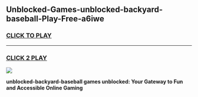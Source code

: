 
## Unblocked-Games-unblocked-backyard-baseball-Play-Free-a6iwe
<h3>
<a href="https://premium76.site?title=unblocked-backyard-baseball&ref=23A">CLICK TO PLAY</a></h3>
<hr>

<h3>
<a href="https://premium76.site?title=unblocked-backyard-baseball&ref=23A">CLICK 2 PLAY</a>
  
</h3>

<a href="https://premium76.site?title=unblocked-backyard-baseball&ref=23A"><img src="https://clearcache.store/games.png"></a>


**unblocked-backyard-baseball games unblocked: Your Gateway to Fun and Accessible Online Gaming**
